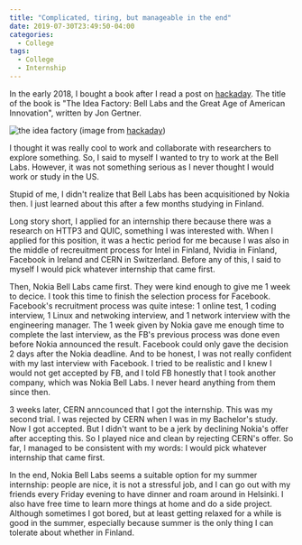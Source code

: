```yaml
---
title: "Complicated, tiring, but manageable in the end"
date: 2019-07-30T23:49:50-04:00
categories:
  - College
tags:
  - College
  - Internship
---
```


In the early 2018, I bought a book after I read a post on [hackaday](https://hackaday.com/2017/07/20/books-you-should-read-the-idea-factory/). The title of the book is "The Idea Factory: Bell Labs and the Great Age of American Innovation", written by Jon Gertner.

![the idea factory](https://hackaday.com/wp-content/uploads/2017/07/idea-factory-featured.jpg?w=500)
 (image from [hackaday](https://hackaday.com/2017/07/20/books-you-should-read-the-idea-factory/))

I thought it was really cool to work and collaborate with researchers to explore something. So, I said to myself I wanted to try to work at the Bell Labs. However, it was not something serious as I never thought I would work or study in the US.

Stupid of me, I didn't realize that Bell Labs has been acquisitioned by Nokia then. I just learned about this after a few months studying in Finland.

Long story short, I applied for an internship there because there was a research on HTTP3 and QUIC, something I was interested with. When I applied for this position, it was a hectic period for me because I was also in the middle of recreuitment process for Intel in Finland, Nvidia in Finland, Facebook in Ireland and CERN in Switzerland. Before any of this, I said to myself I would pick whatever internship that came first.

Then, Nokia Bell Labs came first. They were kind enough to give me 1 week to decice. I took this time to finish the selection process for Facebook. Facebook's recruitment process was quite intese: 1 online test, 1 coding interview, 1 Linux and netwoking interview, and 1 network interview with the engineering manager. The 1 week given by Nokia gave me enough time to complete the last interview, as the FB's previous process was done even before Nokia announced the result. Facebook could only gave the decision 2 days after the Nokia deadline. And to be honest, I was not really confident with my last interview with Facebook. I tried to be realistic and I knew I would not get accepted by FB, and I told FB honestly that I took another company, which was Nokia Bell Labs. I never heard anything from them since then.

3 weeks later, CERN anncounced that I got the internship. This was my second trial. I was rejected by CERN when I was in my Bachelor's study. Now I got accepted. But I didn't want to be a jerk by declining Nokia's offer after accepting this. So I played nice and clean by rejecting CERN's offer. So far, I managed to be consistent with my words: I would pick whatever internship that came first.

In the end, Nokia Bell Labs seems a suitable option for my summer internship: people are nice, it is not a stressful job, and I can go out with my friends every Friday evening to have dinner and roam around in Helsinki. I also have free time to learn more things at home and do a side project. Although sometimes I got bored, but at least getting relaxed for a while is good in the summer, especially because summer is the only thing I can tolerate about whether in Finland.